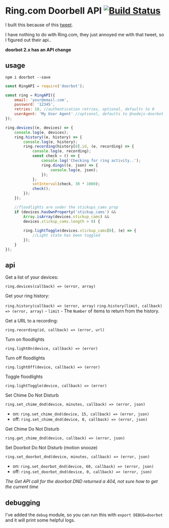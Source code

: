 Ring.com Doorbell API [![Build Status](https://travis-ci.org/davglass/doorbot.svg?branch=master)](https://travis-ci.org/davglass/doorbot)
=====================
I built this because of this [tweet](https://twitter.com/ring/status/816752533137977344).

I have nothing to do with Ring.com, they just annoyed me with that tweet, so I figured out their api..

**doorbot 2.x has an API change**

usage
-----

`npm i doorbot --save`

```js
const RingAPI = require('doorbot');

const ring = RingAPI({
    email: 'your@email.com',
    password: '12345',
    retries: 10, //authentication retries, optional, defaults to 0
    userAgent: 'My User Agent' //optional, defaults to @nodejs-doorbot
});

ring.devices((e, devices) => {
    console.log(e, devices);
    ring.history((e, history) => {
        console.log(e, history);
        ring.recording(history[0].id, (e, recording) => {
            console.log(e, recording);
            const check = () => {
                console.log('Checking for ring activity..');
                ring.dings((e, json) => {
                    console.log(e, json);
                });
            };
            setInterval(check, 30 * 1000);
            check();
        });
    });

    //floodlights are under the stickups_cams prop
    if (devices.hasOwnProperty('stickup_cams') && 
        Array.isArray(devices.stickup_cams) &&
        devices.stickup_cams.length > 0) {
        
        ring.lightToggle(devices.stickup_cams[0], (e) => {
            //Light state has been toggled
        });
    }
});
```

api
---

Get a list of your devices:

`ring.devices(callback) => (error, array)`

Get your ring history:

`ring.history(callback) => (error, array)`
`ring.history(limit, callback) => (error, array)` - `limit` - The `Number` of items to return from the history.

Get a URL to a recording:

`ring.recording(id, callback) => (error, url)`

Turn on floodlights

`ring.lightOn(device, callback) => (error)`

Turn off floodlights

`ring.lightOff(device, callback) => (error)`

Toggle floodlights

`ring.lightToggle(device, callback) => (error)`

Set Chime Do Not Disturb

`ring.set_chime_dnd(device, minutes, callback) => (error, json)`

* on: `ring.set_chime_dnd(device, 15, callback) => (error, json)`
* off: `ring.set_chime_dnd(device, 0, callback) => (error, json)`

Get Chime Do Not Disturb

`ring.get_chime_dnd(device, callback) => (error, json)`

Set Doorbot Do Not Disturb (motion snooze)

`ring.set_doorbot_dnd(device, minutes, callback) => (error, json)`

* on: `ring.set_doorbot_dnd(device, 60, callback) => (error, json)`
* off: `ring.set_doorbot_dnd(device, 0, callback) => (error, json)`

*The Get API call for the doorbot DND returned a 404, not sure how to get the current time*

debugging
---------

I've added the `debug` module, so you can run this with `export DEBUG=doorbot` and it will print some helpful logs.
